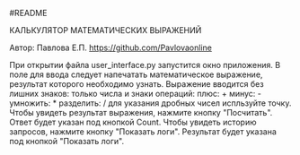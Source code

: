 #README

КАЛЬКУЛЯТОР МАТЕМАТИЧЕСКИХ ВЫРАЖЕНИЙ

Автор: Павлова Е.П.
https://github.com/Pavlovaonline

При открытии файла user_interface.py запустится окно приложения.
В поле для ввода следует напечатать математическое выражение, результат которого необходимо узнать. 
Выражение вводится без лишних знаков: только числа и знаки операций: 
    плюс: +
    минус: -
    умножить: *
    разделить: /
    для указания дробных чисел испльзуйте точку. 
Чтобы увидеть результат выражения, нажмите кнопку "Посчитать". Ответ будет указан под кнопкой Count.
Чтобы увидеть историю запросов, нажмите кнопку "Показать логи". Результат будет указана под кнопкой "Показать логи". 
